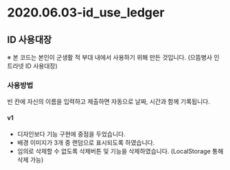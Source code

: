 # 2020.06.03-id_use_ledger

## ID 사용대장

※ 본 코드는 본인이 군생활 적 부대 내에서 사용하기 위해 만든 것입니다. (으뜸병사 인트라넷 ID 사용대장)

### 사용방법
빈 칸에 자신의 이름을 입력하고 제출하면 자동으로 날짜, 시간과 함께 기록됩니다.

#### v1
- 디자인보다 기능 구현에 중점을 두었습니다.
- 배경 이미지가 3개 중 랜덤으로 표시되도록 하였습니다.
- 임의로 삭제할 수 없도록 삭제버튼 및 기능을 삭제하였습니다. (LocalStorage 통해 삭제 가능)
